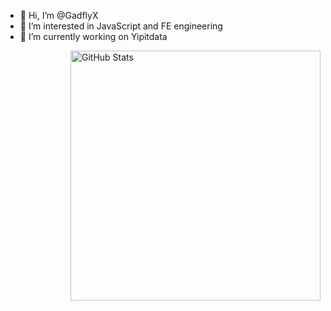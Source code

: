 - 👋 Hi, I’m @GadflyX
- 👀 I’m interested in JavaScript and FE engineering
- 🌱 I’m currently working on Yipitdata 

<!---
GadflyX/GadflyX is a ✨ special ✨ repository because its `README.md` (this file) appears on your GitHub profile.
You can click the Preview link to take a look at your changes.
--->

<img align="right" width="400px" alt="GitHub Stats" src="https://github-readme-stats.vercel.app/api?username=Alienover&count_private=true&show_icons=true&theme=tokyonight&hide_border=true" />
